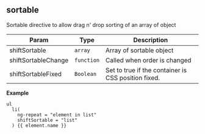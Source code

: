 <a name="shift.components.module_sortable"></a>
## sortable
Sortable directive to allow drag n' drop sorting of an array of object


| Param | Type | Description |
| --- | --- | --- |
| shiftSortable | <code>array</code> | Array of sortable object |
| shiftSortableChange | <code>function</code> | Called when order is changed |
| shiftSortableFixed | <code>Boolean</code> | Set to true if the container is CSS position fixed. |

**Example**  
```jade
ul
  li(
    ng-repeat = "element in list"
    shiftSortable = "list"
  )	{{ element.name }}
```
